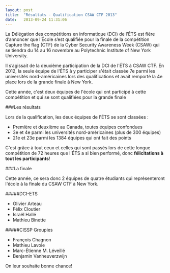 ```yaml
---
layout: post
title:  "Résultats - Qualification CSAW CTF 2013"
date:   2013-09-24 11:31:06
---
```


La Délégation des compétitions en informatique (DCI) de l’ÉTS est fière d’annoncer que l’École s’est qualifiée pour la finale de la compétition Capture the flag (CTF) de la Cyber Security Awareness Week (CSAW) qui se tiendra du 14 au 16 novembre au Polytechnic Institute of New York University.

Il s’agissait de la deuxième participation de la DCI de l'ÉTS à CSAW CTF. En 2012, la seule équipe de l'ÉTS à y participer s'était classée 7e parmi les universités nord-américaines lors des qualifications et avait remporté la 4e place lors de la grande finale à New York. 

Cette année, c'est deux équipes de l'école qui ont participé à cette compétition et qui se sont qualifiées pour la grande finale

###Les résultats

Lors de la qualification, les deux équipes de l'ÉTS se sont classées :
* Première et deuxième au Canada, toutes équipes confondues
* 3e et 4e parmi les universités nord-américaines (plus de 300 équipes)
* 21e et 23e parmi les 1384 équipes qui ont fait des points

C'est grâce à tout ceux et celles qui sont passés lors de cette longue compétition de 72 heures que l'ÉTS a si bien performé, donc __félicitations à tout les participants__!

###La finale

Cette année, ce sera donc 2 équipes de quatre étudiants qui représenteront l'école à la finale du CSAW CTF à New York. 

#####DCI-ETS
* Olivier Arteau 
* Félix Cloutier
* Israël Hallé
* Mathieu Binette

#####CISSP Groupies
* François Chagnon
* Mathieu Lavoie
* Marc-Étienne M. Léveillé 
* Benjamin Vanheuverzwijn

On leur souhaite bonne chance!